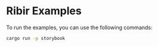 # Ribir Examples

To run the examples, you can use the following commands:

``` sh
cargo run -p storybook
```
